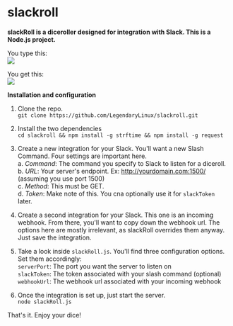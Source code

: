 # slackroll
**slackRoll is a diceroller designed for integration with Slack. This is a Node.js project.**

You type this:  
<img src="http://i.imgur.com/p8jSZT5.png"/>

You get this:  
<img src="http://i.imgur.com/noJxTba.png"/>  

**Installation and configuration**  

1. Clone the repo.  
`git clone https://github.com/LegendaryLinux/slackroll.git`  

2. Install the two dependencies  
`cd slackroll && npm install -g strftime && npm install -g request`  

3. Create a new integration for your Slack. You'll want a new Slash Command. Four settings are important here.  
  a. *Command*: The command you specify to Slack to listen for a diceroll.  
  b. *URL*: Your server's endpoint. Ex: http://yourdomain.com:1500/ (assuming you use port 1500)  
  c. *Method*: This must be GET.  
  d. *Token*: Make note of this. You cna optionally use it for `slackToken` later.

4. Create a second integration for your Slack. This one is an incoming webhook. From there, you'll want to copy down the webhook url. The options here are mostly irrelevant, as slackRoll overrides them anyway. Just save the integration.

5. Take a look inside `slackRoll.js`. You'll find three configuration options. Set them accordingly:  
`serverPort`: The port you want the server to listen on  
`slackToken`: The token associated with your slash command (optional)  
`webhookUrl`: The webhook url associated with your incoming webhook

6. Once the integration is set up, just start the server.  
`node slackRoll.js`

That's it. Enjoy your dice!
